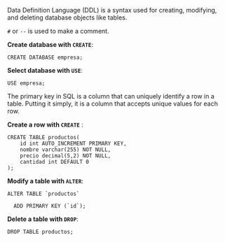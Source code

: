 Data Definition Language (DDL) is a syntax used for creating, modifying, and deleting database objects like tables.

`#` or `--` is used to make a comment.

**Create database with `CREATE`**:
```mysql
CREATE DATABASE empresa;
```

**Select database with `USE`**:
```mysql
USE empresa;
```

The primary key in SQL is a column that can uniquely identify a row in a table. Putting it simply, it is a column that accepts unique values for each row.

**Create a row with `CREATE`** :
```mysql
CREATE TABLE productos(
    id int AUTO_INCREMENT PRIMARY KEY,
    nombre varchar(255) NOT NULL,
    precio decimal(5,2) NOT NULL,
    cantidad int DEFAULT 0
);
```

**Modify a table with `ALTER`**:
```mysql
ALTER TABLE `productos`

  ADD PRIMARY KEY (`id`);
```

**Delete a table with `DROP`**:
```mysql
DROP TABLE productos;
```